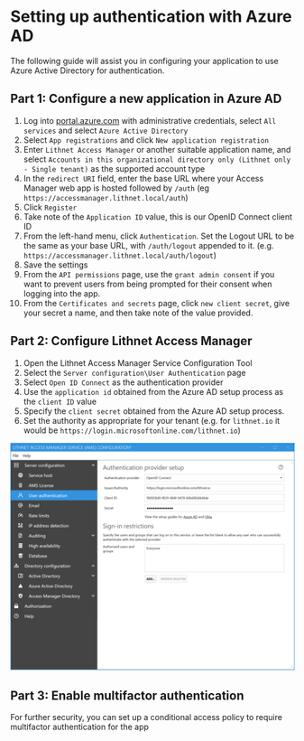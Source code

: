 # Setting up authentication with Azure AD

The following guide will assist you in configuring your application to use Azure Active Directory for authentication.

## Part 1: Configure a new application in Azure AD

1. Log into [portal.azure.com](https://portal.azure.com) with administrative credentials, select `All services` and select `Azure Active Directory`
2. Select `App registrations` and click `New application registration`
3. Enter `Lithnet Access Manager` or another suitable application name, and select `Accounts in this organizational directory only (Lithnet only - Single tenant)` as the supported account type
4. In the `redirect URI` field, enter the base URL where your Access Manager web app is hosted followed by `/auth` (eg `https://accessmanager.lithnet.local/auth`)
5. Click `Register`
6. Take note of the `Application ID` value, this is our OpenID Connect client ID
7. From the left-hand menu, click `Authentication`. Set the Logout URL to be the same as your base URL, with `/auth/logout` appended to it. (e.g. `https://accessmanager.lithnet.local/auth/logout`)
8. Save the settings
9. From the `API permissions` page, use the `grant admin consent` if you want to prevent users from being prompted for their consent when logging into the app.
10. From the `Certificates and secrets` page, click `new client secret`, give your secret a name, and then take note of the value provided.

## Part 2: Configure Lithnet Access Manager

1. Open the Lithnet Access Manager Service Configuration Tool
2. Select the `Server configuration\User Authentication` page
3. Select `Open ID Connect` as the authentication provider
4. Use the `application id` obtained from the Azure AD setup process as the `client ID` value
5. Specify the `client secret` obtained from the Azure AD setup process.
6. Set the authority as appropriate for your tenant (e.g. for `lithnet.io` it would be `https://login.microsoftonline.com/lithnet.io`)

![!](../../.gitbook/assets/ui-page-authentication-oidc-azuread.png)

## Part 3: Enable multifactor authentication

For further security, you can set up a conditional access policy to require multifactor authentication for the app
